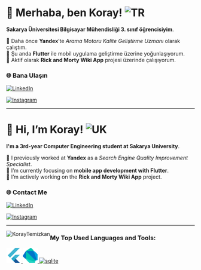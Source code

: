 # 👋 Merhaba, ben Koray! <img src="https://upload.wikimedia.org/wikipedia/commons/b/b4/Flag_of_Turkey.svg" alt="TR" width="20"/>

**Sakarya Üniversitesi Bilgisayar Mühendisliği 3. sınıf öğrencisiyim**.

💼 Daha önce **Yandex**’te *Arama Motoru Kalite Geliştirme Uzmanı* olarak çalıştım.  
📱 Şu anda **Flutter** ile mobil uygulama geliştirme üzerine yoğunlaşıyorum.  
🧪 Aktif olarak **Rick and Morty Wiki App** projesi üzerinde çalışıyorum.  

### 🌐 Bana Ulaşın
[![LinkedIn](https://img.shields.io/badge/LinkedIn-KorayTemizkan-blue?style=flat)](https://www.linkedin.com/in/koraytemizkan/)

[![Instagram](https://img.shields.io/badge/Instagram-kkkkorayyyy-blue?style=flat)](https://www.instagram.com/kkkkorayyyy/)

---

# 👋 Hi, I’m Koray! <img src="https://upload.wikimedia.org/wikipedia/en/a/ae/Flag_of_the_United_Kingdom.svg" alt="UK" width="20"/>

**I'm a 3rd-year Computer Engineering student at Sakarya University**.

💼 I previously worked at **Yandex** as a *Search Engine Quality Improvement Specialist*.  
📱 I’m currently focusing on **mobile app development with Flutter**.  
🧪 I’m actively working on the **Rick and Morty Wiki App** project.  

### 🌐 Contact Me
[![LinkedIn](https://img.shields.io/badge/LinkedIn-KorayTemizkan-blue?style=flat)](https://www.linkedin.com/in/koraytemizkan/)

[![Instagram](https://img.shields.io/badge/Instagram-kkkkorayyyy-blue?style=flat)](https://www.instagram.com/kkkkorayyyy/)

---

<p><img align="left" src="https://github-readme-stats.vercel.app/api/top-langs?username=KorayTemizkan&show_icons=true&locale=en&layout=compact" alt="KorayTemizkan" /></p>

<h3 align="left">My Top Used Languages and Tools:</h3>
<p align="left">
  <a href="https://flutter.dev" target="_blank" rel="noreferrer">
    <img src="https://raw.githubusercontent.com/devicons/devicon/master/icons/flutter/flutter-original.svg" alt="flutter" width="40" height="40"/>
  </a>
  <a href="https://dart.dev" target="_blank" rel="noreferrer">
    <img src="https://raw.githubusercontent.com/devicons/devicon/master/icons/dart/dart-original.svg" alt="dart" width="40" height="40"/>
  </a>
  <a href="https://www.sqlite.org/" target="_blank" rel="noreferrer">
    <img src="https://www.vectorlogo.zone/logos/sqlite/sqlite-icon.svg" alt="sqlite" width="40" height="40"/>
  </a>
</p>
